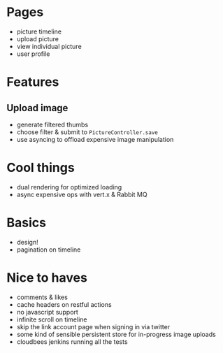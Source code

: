 # Pages

* picture timeline
* upload picture
* view individual picture
* user profile

# Features

## Upload image

* generate filtered thumbs
* choose filter & submit to `PictureController.save`
* use asyncing to offload expensive image manipulation

# Cool things

* dual rendering for optimized loading
* async expensive ops with vert.x & Rabbit MQ

# Basics

* design!
* pagination on timeline

# Nice to haves

* comments & likes
* cache headers on restful actions
* no javascript support
* infinite scroll on timeline
* skip the link account page when signing in via twitter
* some kind of sensible persistent store for in-progress image uploads
* cloudbees jenkins running all the tests